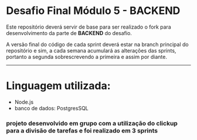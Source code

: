 
# Desafio Final Módulo 5 - BACKEND

Este repositório deverá servir de base para ser realizado o fork para desenvolvimento da parte de **BACKEND** do desafio.

A versão final do código de cada sprint deverá estar na branch principal do repositório e sim, a cada semana acumulará as alterações das sprints, portanto a segunda sobrescrevendo a primeira e assim por diante.

---

# Linguagem utilizada:

- Node.js
- banco de dados: PostgresSQL

### projeto desenvolvido em grupo com a utilização do clickup para a divisão de tarefas e foi realizado em 3 sprints 




